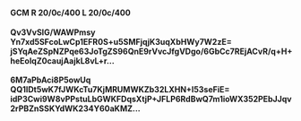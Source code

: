 #### GCM R 20/0c/400 L 20/0c/400
**Qv3VvSIG/WAWPmsy**<br/>**Yn7xd5SFcoLwCp1EFR0S+u5SMFjqjK3uqXbHWy7W2zE=**<br/>**jSYqAeZSpNZPqe63JoTgZS96QnE9rVvcJfgVDgo/6GbCc7REjACvR/q+H+heEoIqZ0caujAajkL8vL+r...**<br/><br/>
**6M7aPbAci8P5owUq**<br/>**QQ1IDt5wK7fJWKcTu7KjMRUMWKZb32LXHN+I53seFiE=**<br/>**idP3Cwi9W8vPPstuLbGWKFDqsXtjP+JFLP6RdBwQ7m1ioWX352PEbJJqv2rPBZnSSKYdWK234Y60aKMZ...**